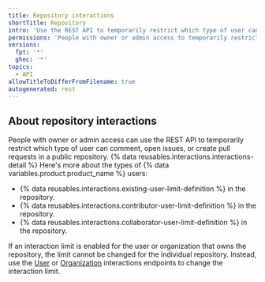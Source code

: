 ```yaml
---
title: Repository interactions
shortTitle: Repository
intro: 'Use the REST API to temporarily restrict which type of user can comment, open issues, or create pull requests in a public repository.'
permissions: 'People with owner or admin access to temporarily restrict which type of user can comment, open issues, or create pull requests in a public repository.'
versions:
  fpt: '*'
  ghec: '*'
topics:
  - API
allowTitleToDifferFromFilename: true
autogenerated: rest
---
```


## About repository interactions

People with owner or admin access can use the REST API to temporarily restrict which type of user can comment, open issues, or create pull requests in a public repository. {% data reusables.interactions.interactions-detail %} Here's more about the types of {% data variables.product.product_name %} users:

* {% data reusables.interactions.existing-user-limit-definition %} in the repository.
* {% data reusables.interactions.contributor-user-limit-definition %} in the repository.
* {% data reusables.interactions.collaborator-user-limit-definition %} in the repository.

If an interaction limit is enabled for the user or organization that owns the repository, the limit cannot be changed for the individual repository. Instead, use the [User](#user) or [Organization](#organization) interactions endpoints to change the interaction limit.


<!-- Content after this section is automatically generated -->
